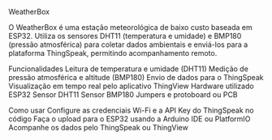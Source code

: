 WeatherBox

O WeatherBox é uma estação meteorológica de baixo custo baseada em ESP32. 
Utiliza os sensores DHT11 (temperatura e umidade) e BMP180 (pressão atmosférica)
para coletar dados ambientais e enviá-los para a plataforma ThingSpeak, permitindo acompanhamento remoto.

Funcionalidades
Leitura de temperatura e umidade (DHT11)
Medição de pressão atmosférica e altitude (BMP180)
Envio de dados para o ThingSpeak
Visualização em tempo real pelo aplicativo ThingView
Hardware utilizado
ESP32
Sensor DHT11
Sensor BMP180
Jumpers e protoboard ou PCB

Como usar
Configure as credenciais Wi-Fi e a API Key do ThingSpeak no código
Faça o upload para o ESP32 usando a Arduino IDE ou PlatformIO
Acompanhe os dados pelo ThingSpeak ou ThingView
